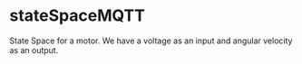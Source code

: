 # stateSpaceMQTT
State Space for a motor. We have a voltage as an input and angular velocity as an output.
